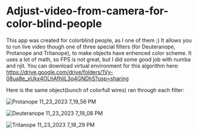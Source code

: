 # Adjust-video-from-camera-for-color-blind-people
This app was created for colorblind people, as I one of them ;) It allows you to run live video though one of three special filters (for Deuteranope, Protanope and Tritanope), to make objects have enhenced color scheme.
It uses a lot of math, so FPS is not great, but I did some good job with numba and njit.
You can download virtual environment for this algorithm here: https://drive.google.com/drive/folders/1Vy-08ua8e_xUkx4OLhAfhliL3q4GNDhS?usp=sharing

Here is the same object(bunch of colorfull wires) ran through each filter:

![Protanope 11_23_2023 7_19_56 PM](https://github.com/Volyn3ts/Adjust-video-from-camera-for-color-blind-people/assets/101065356/4fba75c2-5683-40de-85ae-34e2f7b9b643)

![Deuteranope 11_23_2023 7_19_08 PM](https://github.com/Volyn3ts/Adjust-video-from-camera-for-color-blind-people/assets/101065356/e646f7e4-7423-4b18-9786-b2b0bbb9866b)

![Tritanope 11_23_2023 7_18_29 PM](https://github.com/Volyn3ts/Adjust-video-from-camera-for-color-blind-people/assets/101065356/c73a0b08-71c6-4a6f-97cb-1ab4eaf3bc35)
